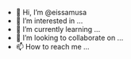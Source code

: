 - 👋 Hi, I’m @eissamusa
- 👀 I’m interested in ...
- 🌱 I’m currently learning ...
- 💞️ I’m looking to collaborate on ...
- 📫 How to reach me ...

<!---
eissamusa/eissamusa is a ✨ special ✨ repository because its `README.md` (this file) appears on your GitHub profile.
You can click the Preview link to take a look at your changes.
--->
